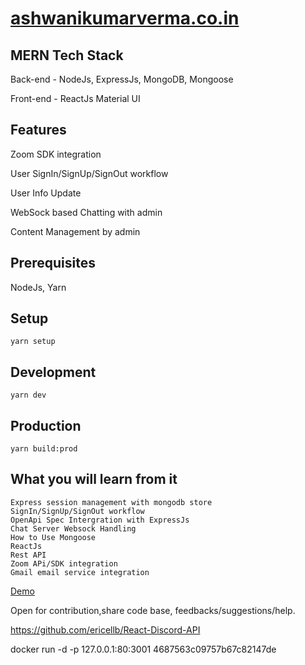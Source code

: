 # [ashwanikumarverma.co.in](http://ashwanikumarverma.co.in/)

## MERN Tech Stack

Back-end - NodeJs, ExpressJs, MongoDB, Mongoose

Front-end - ReactJs Material UI

## Features

Zoom SDK integration

User SignIn/SignUp/SignOut workflow

User Info Update

WebSock based Chatting with admin

Content Management by admin

## Prerequisites

NodeJs, Yarn

## Setup

    yarn setup

## Development

    yarn dev

## Production

    yarn build:prod

## What you will learn from it
    Express session management with mongodb store
    SignIn/SignUp/SignOut workflow
    OpenApi Spec Intergration with ExpressJs
    Chat Server Websock Handling
    How to Use Mongoose
    ReactJs
    Rest API
    Zoom APi/SDK integration
    Gmail email service integration


[Demo](http://ashwanikumarverma.co.in/)

Open for contribution,share code base, feedbacks/suggestions/help.

<https://github.com/ericellb/React-Discord-API>

docker run -d -p 127.0.0.1:80:3001 4687563c09757b67c82147de
